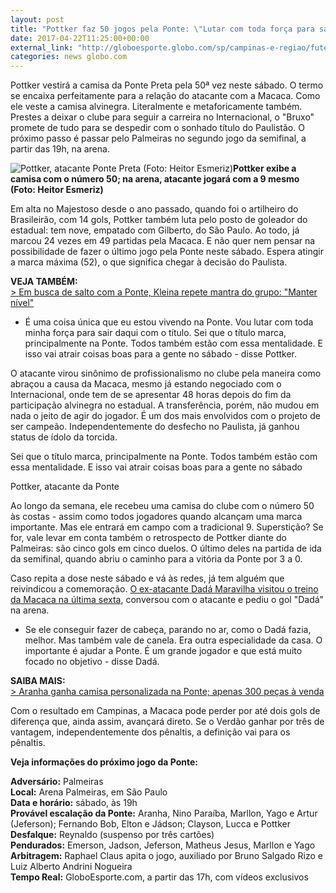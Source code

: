 ```yaml
---
layout: post
title: "Pottker faz 50 jogos pela Ponte: \"Lutar com toda força para sair com o título\" "
date: 2017-04-22T11:25:00+00:00
external_link: "http://globoesporte.globo.com/sp/campinas-e-regiao/futebol/times/ponte-preta/noticia/2017/04/pottker-faz-50-jogos-pela-ponte-lutar-com-toda-forca-para-sair-com-o-titulo.html"
categories: news globo.com
---
```

Pottker vestirá a camisa da Ponte Preta pela 50ª vez neste sábado. O termo se encaixa perfeitamente para a relação do atacante com a Macaca. Como ele veste a camisa alvinegra. Literalmente e metaforicamente também. Prestes a deixar o clube para seguir a carreira no Internacional, o "Bruxo" promete de tudo para se despedir com o sonhado título do Paulistão. O próximo passo é passar pelo Palmeiras no segundo jogo da semifinal, a partir das 19h, na arena.&nbsp;

 ![Pottker, atacante Ponte Preta (Foto: Heitor Esmeriz)](http://s2.glbimg.com/Rf1sSZDJsvnaVvK7mvIkRM_Aku0=/0x140:1021x673/690x360/s.glbimg.com/es/ge/f/original/2017/04/20/pottker.3.jpg "Pottker, atacante Ponte Preta (Foto: Heitor Esmeriz)")**Pottker exibe a camisa com o número 50; na arena, atacante jogará com a 9 mesmo (Foto: Heitor Esmeriz)**

Em alta no Majestoso desde o ano passado, quando foi o artilheiro do Brasileirão, com 14 gols, Pottker também luta pelo posto de goleador do estadual: tem nove, empatado com Gilberto, do São Paulo. Ao todo, já marcou 24 vezes em 49 partidas pela Macaca. E não quer nem pensar na possibilidade de fazer o último jogo pela Ponte neste sábado. Espera atingir a marca máxima (52), o que significa chegar à decisão do Paulista.&nbsp;

**VEJA TAMBÉM:**  
[\>&nbsp;Em busca de salto com a Ponte, Kleina repete mantra do grupo: "Manter nível"](http://globoesporte.globo.com/sp/campinas-e-regiao/futebol/times/ponte-preta/noticia/2017/04/em-busca-de-salto-com-ponte-kleina-repete-mantra-do-grupo-manter-nivel.html)

- É uma coisa única que eu estou vivendo na Ponte. Vou lutar com toda minha força para sair daqui com o título. Sei que o título marca, principalmente na Ponte. Todos também estão com essa mentalidade. E isso vai atrair coisas boas para a gente no sábado - disse Pottker.&nbsp;

O atacante virou sinônimo de profissionalismo no clube pela maneira como abraçou a causa da Macaca, mesmo já estando negociado com o Internacional, onde tem de se apresentar 48 horas depois do fim da participação alvinegra no estadual. A transferência, porém, não mudou em nada o jeito de agir do jogador. É um dos mais envolvidos com o projeto de ser campeão. Independentemente do desfecho no Paulista, já ganhou status de ídolo da torcida.&nbsp;

Sei que o título marca, principalmente na Ponte. Todos também estão com essa mentalidade. E isso vai atrair coisas boas para a gente no sábado&nbsp;

Pottker, atacante da Ponte

Ao longo da semana, ele recebeu uma camisa do clube com o número 50 às costas - assim como todos jogadores quando alcançam uma marca importante. Mas ele entrará em campo com a tradicional 9. Superstição? Se for, vale levar em conta também o retrospecto de Pottker diante do Palmeiras: são cinco gols em cinco duelos. O último deles na partida de ida da semifinal, quando abriu o caminho para a vitória da Ponte por 3 a 0.&nbsp;

Caso repita a dose neste sábado e vá às redes, já tem alguém que reivindicou a comemoração. [O ex-atacante Dadá Maravilha visitou o treino da Macaca na última sexta](http://globoesporte.globo.com/sp/campinas-e-regiao/futebol/times/ponte-preta/noticia/2017/04/dada-visita-treino-da-ponte-e-kleina-mantem-duvida-na-lateral-esquerda.html), conversou com o atacante e pediu o gol "Dadá" na arena.&nbsp;

- Se ele conseguir fazer de cabeça, parando no ar, como o Dadá fazia, melhor. Mas também vale de canela. Era outra especialidade da casa. O importante é ajudar a Ponte. É um grande jogador e que está muito focado no objetivo - disse Dadá.

**SAIBA MAIS:**  
[\>&nbsp;Aranha ganha camisa personalizada na Ponte; apenas 300 peças à venda](http://globoesporte.globo.com/sp/campinas-e-regiao/futebol/times/ponte-preta/noticia/2017/04/aranha-ganha-camisa-personalizada-na-ponte-apenas-300-pecas-venda.html#equipe-ponte-preta)  
  
Com o resultado em Campinas, a Macaca pode perder por até dois gols de diferença que, ainda assim, avançará direto. Se o Verdão ganhar por três de vantagem, independentemente dos pênaltis, a definição vai para os pênaltis.&nbsp;  
  
**Veja informações do próximo jogo da Ponte:**  
  
**Adversário:** Palmeiras  
**Local:** Arena Palmeiras, em São Paulo  
**Data e horário:** sábado, às 19h  
**Provável escalação da Ponte:** Aranha, Nino Paraíba, Marllon, Yago e Artur (Jeferson); Fernando Bob, Elton e Jádson; Clayson, Lucca e Pottker  
**Desfalque:** Reynaldo (suspenso por três cartões)  
**Pendurados:** Emerson, Jadson, Jeferson, Matheus Jesus, Marllon e Yago  
**Arbitragem:** Raphael Claus apita o jogo, auxiliado por Bruno Salgado Rizo e Luiz Alberto Andrini Nogueira  
**Tempo Real:** GloboEsporte.com, a partir das 17h, com vídeos exclusivos

